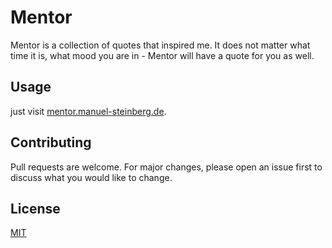 # Mentor

Mentor is a collection of quotes that inspired me. It does not matter what time it is, what mood you are in - Mentor will have a quote for you as well.

## Usage 

just visit [mentor.manuel-steinberg.de](https://mentor.manuel-steinberg.de/).

## Contributing
Pull requests are welcome. For major changes, please open an issue first to discuss what you would like to change.

## License
[MIT](https://choosealicense.com/licenses/mit/)

